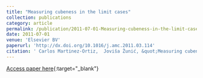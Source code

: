 ```yaml
---
title: "Measuring cubeness in the limit cases"
collection: publications
category: article
permalink: /publication/2011-07-01-Measuring-cubeness-in-the-limit-cases
date: 2011-07-01
venue: 'Elsevier BV'
paperurl: 'http://dx.doi.org/10.1016/j.amc.2011.03.114'
citation: ' Carlos Martinez-Ortiz,  Joviša Žunić, &quot;Measuring cubeness in the limit cases.&quot; Elsevier BV, 2011.'
---
```

[Access paper here](http://dx.doi.org/10.1016/j.amc.2011.03.114){:target="_blank"}
